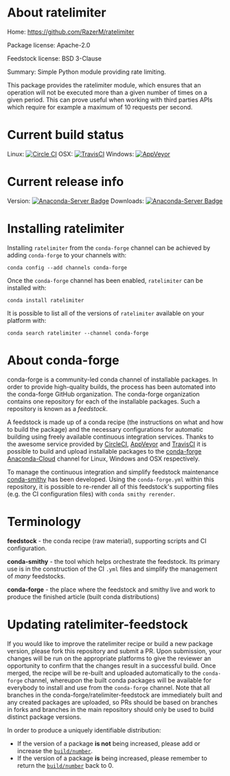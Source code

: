 About ratelimiter
=================

Home: https://github.com/RazerM/ratelimiter

Package license: Apache-2.0

Feedstock license: BSD 3-Clause

Summary: Simple Python module providing rate limiting.

This package provides the ratelimiter module, which ensures that an operation
will not be executed more than a given number of times on a given period.
This can prove useful when working with third parties APIs which require
for example a maximum of 10 requests per second.


Current build status
====================

Linux: [![Circle CI](https://circleci.com/gh/conda-forge/ratelimiter-feedstock.svg?style=shield)](https://circleci.com/gh/conda-forge/ratelimiter-feedstock)
OSX: [![TravisCI](https://travis-ci.org/conda-forge/ratelimiter-feedstock.svg?branch=master)](https://travis-ci.org/conda-forge/ratelimiter-feedstock)
Windows: [![AppVeyor](https://ci.appveyor.com/api/projects/status/github/conda-forge/ratelimiter-feedstock?svg=True)](https://ci.appveyor.com/project/conda-forge/ratelimiter-feedstock/branch/master)

Current release info
====================
Version: [![Anaconda-Server Badge](https://anaconda.org/conda-forge/ratelimiter/badges/version.svg)](https://anaconda.org/conda-forge/ratelimiter)
Downloads: [![Anaconda-Server Badge](https://anaconda.org/conda-forge/ratelimiter/badges/downloads.svg)](https://anaconda.org/conda-forge/ratelimiter)

Installing ratelimiter
======================

Installing `ratelimiter` from the `conda-forge` channel can be achieved by adding `conda-forge` to your channels with:

```
conda config --add channels conda-forge
```

Once the `conda-forge` channel has been enabled, `ratelimiter` can be installed with:

```
conda install ratelimiter
```

It is possible to list all of the versions of `ratelimiter` available on your platform with:

```
conda search ratelimiter --channel conda-forge
```


About conda-forge
=================

conda-forge is a community-led conda channel of installable packages.
In order to provide high-quality builds, the process has been automated into the
conda-forge GitHub organization. The conda-forge organization contains one repository
for each of the installable packages. Such a repository is known as a *feedstock*.

A feedstock is made up of a conda recipe (the instructions on what and how to build
the package) and the necessary configurations for automatic building using freely
available continuous integration services. Thanks to the awesome service provided by
[CircleCI](https://circleci.com/), [AppVeyor](http://www.appveyor.com/)
and [TravisCI](https://travis-ci.org/) it is possible to build and upload installable
packages to the [conda-forge](https://anaconda.org/conda-forge)
[Anaconda-Cloud](http://docs.anaconda.org/) channel for Linux, Windows and OSX respectively.

To manage the continuous integration and simplify feedstock maintenance
[conda-smithy](http://github.com/conda-forge/conda-smithy) has been developed.
Using the ``conda-forge.yml`` within this repository, it is possible to re-render all of
this feedstock's supporting files (e.g. the CI configuration files) with ``conda smithy rerender``.


Terminology
===========

**feedstock** - the conda recipe (raw material), supporting scripts and CI configuration.

**conda-smithy** - the tool which helps orchestrate the feedstock.
                   Its primary use is in the construction of the CI ``.yml`` files
                   and simplify the management of *many* feedstocks.

**conda-forge** - the place where the feedstock and smithy live and work to
                  produce the finished article (built conda distributions)


Updating ratelimiter-feedstock
==============================

If you would like to improve the ratelimiter recipe or build a new
package version, please fork this repository and submit a PR. Upon submission,
your changes will be run on the appropriate platforms to give the reviewer an
opportunity to confirm that the changes result in a successful build. Once
merged, the recipe will be re-built and uploaded automatically to the
`conda-forge` channel, whereupon the built conda packages will be available for
everybody to install and use from the `conda-forge` channel.
Note that all branches in the conda-forge/ratelimiter-feedstock are
immediately built and any created packages are uploaded, so PRs should be based
on branches in forks and branches in the main repository should only be used to
build distinct package versions.

In order to produce a uniquely identifiable distribution:
 * If the version of a package **is not** being increased, please add or increase
   the [``build/number``](http://conda.pydata.org/docs/building/meta-yaml.html#build-number-and-string).
 * If the version of a package **is** being increased, please remember to return
   the [``build/number``](http://conda.pydata.org/docs/building/meta-yaml.html#build-number-and-string)
   back to 0.
